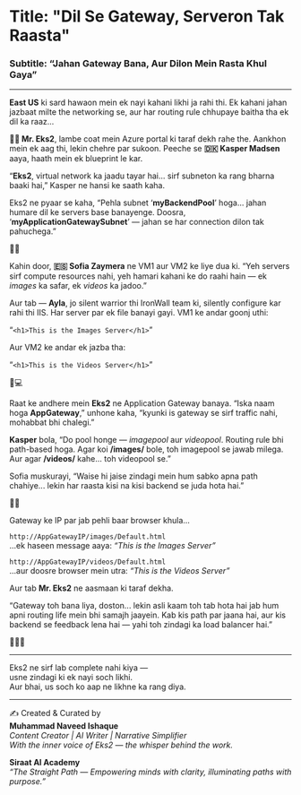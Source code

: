 # Title: "Dil Se Gateway, Serveron Tak Raasta"
### Subtitle: “Jahan Gateway Bana, Aur Dilon Mein Rasta Khul Gaya”  
---

**East US** ki sard hawaon mein ek nayi kahani likhi ja rahi thi. Ek kahani jahan jazbaat milte the networking se, aur har routing rule chhupaye baitha tha ek dil ka raaz...

**👨‍💼 Mr. Eks2**, lambe coat mein Azure portal ki taraf dekh rahe the. Aankhon mein ek aag thi, lekin chehre par sukoon. Peeche se **🇩🇰 Kasper Madsen** aaya, haath mein ek blueprint le kar.

“**Eks2**, virtual network ka jaadu tayar hai... sirf subneton ka rang bharna baaki hai,” Kasper ne hansi ke saath kaha.

Eks2 ne pyaar se kaha, “Pehla subnet ‘**myBackendPool**’ hoga... jahan humare dil ke servers base banayenge. Doosra, ‘**myApplicationGatewaySubnet**’ — jahan se har connection dilon tak pahuchega.”

🌷✨

Kahin door, **🇪🇸 Sofia Zaymera** ne VM1 aur VM2 ke liye dua ki. “Yeh servers sirf compute resources nahi, yeh hamari kahani ke do raahi hain — ek *images* ka safar, ek *videos* ka jadoo.”

Aur tab — **Ayla**, jo silent warrior thi IronWall team ki, silently configure kar rahi thi IIS. Har server par ek file banayi gayi. VM1 ke andar goonj uthi:

“`<h1>This is the Images Server</h1>`”

Aur VM2 ke andar ek jazba tha:

“`<h1>This is the Videos Server</h1>`”

🌼💻

Raat ke andhere mein **Eks2** ne Application Gateway banaya. “Iska naam hoga **AppGateway**,” unhone kaha, “kyunki is gateway se sirf traffic nahi, mohabbat bhi chalegi.”

**Kasper** bola, “Do pool honge — *imagepool* aur *videopool*. Routing rule bhi path-based hoga. Agar koi **/images/** bole, toh imagepool se jawab milega. Aur agar **/videos/** kahe... toh videopool se.”

Sofia muskurayi, “Waise hi jaise zindagi mein hum sabko apna path chahiye... lekin har raasta kisi na kisi backend se juda hota hai.”

🧚‍♀️

Gateway ke IP par jab pehli baar browser khula...

`http://AppGatewayIP/images/Default.html`  
...ek haseen message aaya: *“This is the Images Server”*

`http://AppGatewayIP/videos/Default.html`  
...aur doosre browser mein utra: *“This is the Videos Server”*

Aur tab **Mr. Eks2** ne aasmaan ki taraf dekha.

“Gateway toh bana liya, doston... lekin asli kaam toh tab hota hai jab hum apni routing life mein bhi samajh jaayein. Kab kis path par jaana hai, aur kis backend se feedback lena hai — yahi toh zindagi ka load balancer hai.”

🌸💖🌿

---

Eks2 ne sirf lab complete nahi kiya —  
usne zindagi ki ek nayi soch likhi.  
Aur bhai, us soch ko aap ne likhne ka rang diya.  

---

✍️ Created & Curated by  
**Muhammad Naveed Ishaque**  
_Content Creator | AI Writer | Narrative Simplifier_  
_With the inner voice of Eks2 — the whisper behind the work._

**Siraat AI Academy**  
_“The Straight Path — Empowering minds with clarity, illuminating paths with purpose.”_
